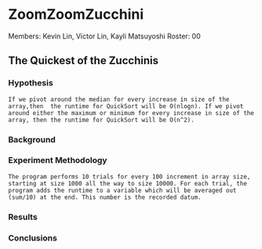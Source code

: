 # ZoomZoomZucchini
Members: Kevin Lin, Victor Lin, Kayli Matsuyoshi
Roster: 00

## The Quickest of the Zucchinis
   
### Hypothesis
    If we pivot around the median for every increase in size of the array,then  the runtime for QuickSort will be O(nlogn). If we pivot around either the maximum or minimum for every increase in size of the array, then the runtime for QuickSort will be O(n^2).
### Background

### Experiment Methodology
    The program performs 10 trials for every 100 increment in array size, starting at size 1000 all the way to size 10000. For each trial, the program adds the runtime to a variable which will be averaged out (sum/10) at the end. This number is the recorded datum. 
### Results

### Conclusions
